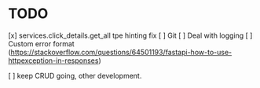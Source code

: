 # TODO

[x] services.click_details.get_all tpe hinting fix
[ ] Git
[ ] Deal with logging
[ ] Custom error format (https://stackoverflow.com/questions/64501193/fastapi-how-to-use-httpexception-in-responses)

[ ] keep CRUD going, other development.
